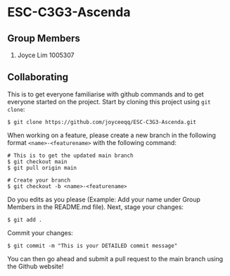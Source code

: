 # ESC-C3G3-Ascenda
## Group Members
1. Joyce Lim 1005307
## Collaborating
This is to get everyone familiarise with github commands and to get everyone started on the project. Start by cloning this project using `git clone`:
```
$ git clone https://github.com/joyceeqq/ESC-C3G3-Ascenda.git
```
When working on a feature, please create a new branch in the following format `<name>-<featurename>` with the following command:
```
# This is to get the updated main branch
$ git checkout main
$ git pull origin main

# Create your branch
$ git checkout -b <name>-<featurename>
```
Do you edits as you please (Example: Add your name under Group Members in the README.md file). Next, stage your changes:
```
$ git add .
```
Commit your changes:
```
$ git commit -m "This is your DETAILED commit message"
```
You can then go ahead and submit a pull request to the main branch using the Github website!
